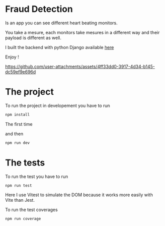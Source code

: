 # Fraud Detection

Is an app you can see different heart beating monitors.

You take a mesure, each monitors take mesures in a different way and their payload is different as well.

I built the backend with python Django available [here](https://github.com/steven3092/fraud_detection_backend)

Enjoy !

https://github.com/user-attachments/assets/4ff33dd0-3917-4d34-b145-dc59ef9e696d

# The project

To run the project in developement you have to run

```bash
npm install
```
The first time

and then 

```bash
npm run dev
```

# The tests


To run the test you have to run

```bash
npm run test
```

Here I use Vitest to simulate the DOM because it works more easily with Vite than Jest.

To run the test coverages

```bash
npm run coverage
```




